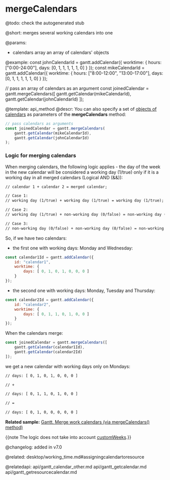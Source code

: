 mergeCalendars
=============


@todo:
	check the autogenerated stub

@short: merges several working calendars into one

@params:
- calendars		array		an array of calendars' objects



@example:
const johnCalendarId = gantt.addCalendar({
    worktime: {
        hours: ["0:00-24:00"],
        days: [0, 1, 1, 1, 1, 1, 0]
    }
});
const mikeCalendarId = gantt.addCalendar({
    worktime: {
        hours: ["8:00-12:00", "13:00-17:00"],
        days: [0, 1, 1, 1, 1, 1, 0]
    }
});

// pass an array of calendars as an argument
const joinedCalendar = gantt.mergeCalendars([
    gantt.getCalendar(mikeCalendarId),
    gantt.getCalendar(johnCalendarId)
]);

@template:	api_method
@descr:
You can also specify a set of [objects of calendars](api/gantt_calendar_other.md) as parameters of the **mergeCalendars** method:

~~~js
// pass calendars as arguments
const joinedCalendar = gantt.mergeCalendars(
    gantt.getCalendar(mikeCalendarId),
    gantt.getCalendar(johnCalendarId)
);
~~~

### Logic for merging calendars

When merging calendars, the following logic applies - the day of the week in the new calendar will be considered a working day (1/true) only if it is a working day in all merged calendars (Logical AND (&&)):

~~~html
// calendar 1 + calendar 2 = merged calendar;

// Case 1: 
// working day (1/true) + working day (1/true) = working day (1/true);

// Case 2: 
// working day (1/true) + non-working day (0/false) = non-working day (0/false);

// Case 3: 
// non-working day (0/false) + non-working day (0/false) = non-working day (0/false);
~~~

So, if we have two calendars:

- the first one with working days: Monday and Wednesday:

~~~js
const calendar1Id = gantt.addCalendar({
    id: "calendar1",
    worktime: {
        days: [ 0, 1, 0, 1, 0, 0, 0 ]
    }
});
~~~

- the second one with working days: Monday, Tuesday and Thursday:

~~~js
const calendar2Id = gantt.addCalendar({
    id: "calendar2",
    worktime: {
        days: [ 0, 1, 1, 0, 1, 0, 0 ]
    }
});
~~~

When the calendars merge:

~~~js
const joinedCalendar = gantt.mergeCalendars([
    gantt.getCalendar(calendar1Id),
    gantt.getCalendar(calendar2Id)
]);
~~~

we get a new calendar with working days only on Mondays:

~~~html
// days: [ 0, 1, 0, 1, 0, 0, 0 ]

// +

// days: [ 0, 1, 1, 0, 1, 0, 0 ]

// =

// days: [ 0, 1, 0, 0, 0, 0, 0 ]
~~~

**Related sample:** [Gantt. Merge work calendars (via mergeCalendars() method)](https://snippet.dhtmlx.com/56vubu7a)

{{note The logic does not take into account [customWeeks](api/gantt_addcalendar.md).}}

@changelog: added in v7.0

@related: desktop/working_time.md#assigningcalendartoresource

@relatedapi: api/gantt_calendar_other.md
api/gantt_getcalendar.md
api/gantt_getresourcecalendar.md
